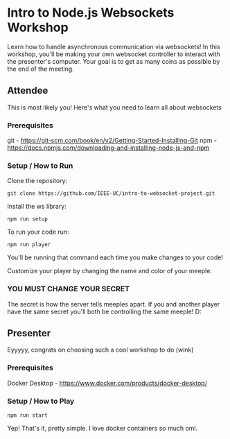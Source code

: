 # Intro to Node.js Websockets Workshop

Learn how to handle asynchronous communication via websockets! In this workshop, you'll be making your own websocket controller to interact with the presenter's computer. Your goal is to get as many coins as possible by the end of the meeting.

## Attendee

This is most likely you! Here's what you need to learn all about websockets

### Prerequisites

git - https://git-scm.com/book/en/v2/Getting-Started-Installing-Git
npm - https://docs.npmjs.com/downloading-and-installing-node-js-and-npm

### Setup / How to Run

Clone the repository:
```
git clone https://github.com/IEEE-UC/intro-to-websocket-project.git
```

Install the ws library:

```
npm run setup
```


To run your code run:

```
npm run player
```

You'll be running that command each time you make changes to your code!

Customize your player by changing the name and color of your meeple.

### YOU MUST CHANGE YOUR SECRET

The secret is how the server tells meeples apart. If you and another player have the same secret you'll both be controlling the same meeple! D:

## Presenter

Eyyyyy, congrats on choosing such a cool workshop to do (wink)

### Prerequisites

Docker Desktop - https://www.docker.com/products/docker-desktop/

### Setup / How to Play

`npm run start`

Yep! That's it, pretty simple. I love docker containers so much oml.
